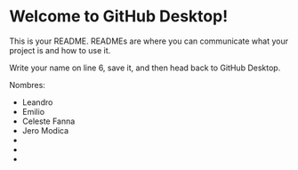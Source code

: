 # Welcome to GitHub Desktop!

This is your README. READMEs are where you can communicate what your project is and how to use it.

Write your name on line 6, save it, and then head back to GitHub Desktop.

Nombres:
- Leandro
- Emilio
- Celeste Fanna
- Jero Modica
-
-
-

